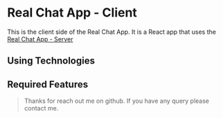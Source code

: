 # Real Chat App - Client

This is the client side of the Real Chat App. It is a React app that uses the [Real Chat App - Server](https://github.com/Ashik-Mahmud/real-chat-app-server)

## Using Technologies

## Required Features

> Thanks for reach out me on github. If you have any query please contact me.
